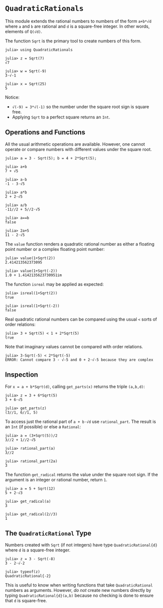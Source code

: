 # `QuadraticRationals`


This module extends the rational numbers to numbers of the form `a+b*√d` 
where `a` and `b` are rational and `d` is a square-free integer. In other words,
elements of `Q(√d)`.

The function `Sqrt` is the primary tool to create numbers of this form. 
```
julia> using QuadraticRationals

julia> z = Sqrt(7)
√7

julia> w = Sqrt(-9)
3⋅√-1

julia> x = Sqrt(25)
5
```
Notice:
* `√(-9) = 3*√(-1)` so the number under the square root sign is square free.
* Applying `Sqrt` to a perfect square returns an `Int`.

## Operations and Functions

All the usual arithmetic operations are available. However, one cannot operate or
compare numbers with different values under the square root.
```
julia> a = 3 - Sqrt(5); b = 4 + 2*Sqrt(5);

julia> a+b
7 + √5

julia> a-b
-1 - 3⋅√5

julia> a*b
2 + 2⋅√5

julia> a/b
-11//2 + 5//2⋅√5

julia> a==b
false

julia> 2a+5
11 - 2⋅√5
```

The `value` function renders a quadratic rational number as either a floating 
point number or a complex floating point number:
```
julia> value(1+Sqrt(2))
2.414213562373095

julia> value(1+Sqrt(-2))
1.0 + 1.4142135623730951im
```

The function `isreal` may be applied as expected:
```
julia> isreal(1+Sqrt(2))
true

julia> isreal(1+Sqrt(-2))
false
```

Real quadratic rational numbers can be compared using the usual `<` sorts of order
relations:
```
julia> 3 + Sqrt(5) < 1 + 2*Sqrt(5)
true
```
Note that imaginary values cannot be compared with order relations.
```
julia> 3-Sqrt(-5) < 2*Sqrt(-5)
ERROR: Cannot compare 3 - √-5 and 0 + 2⋅√-5 because they are complex
```

## Inspection

For `x = a + b*Sqrt(d)`, calling `get_parts(x)` returns the triple `(a,b,d)`:
```
julia> z = 3 + 6*Sqrt(5)
3 + 6⋅√5

julia> get_parts(z)
(3//1, 6//1, 5)
```

To access just the rational part of `a + b⋅√d` use `rational_part`. The result
is an `Int` (if possible) or else a `Rational`:
```
julia> a = (3+Sqrt(5))/2
3//2 + 1//2⋅√5

julia> rational_part(a)
3//2

julia> rational_part(2a)
3
```

The function `get_radical` returns the value under the square root sign. If the argument
is an integer or rational number, return `1`.
```
julia> a = 5 + Sqrt(12)
5 + 2⋅√3

julia> get_radical(a)
3

julia> get_radical(2//3)
1
```


## The `QuadraticRational` Type

Numbers created with `Sqrt` (if not integers) have type `QuadraticRational{d}` where `d`
is a square-free integer.
```
julia> z = 3 - Sqrt(-8)
3 - 2⋅√-2

julia> typeof(z)
QuadraticRational{-2}
```

This is useful to know when writing functions that take `QuadraticRational` numbers as 
arguments. However, *do not* create new numbers directly by typing 
`QuadraticRational{d}(a,b)` because no checking is done to ensure that `d` is 
square-free.

